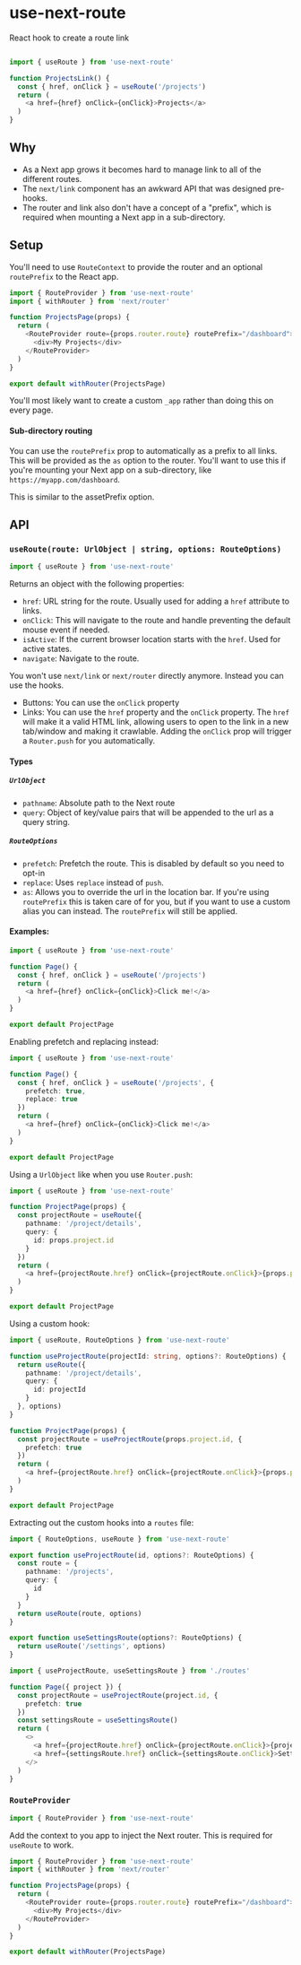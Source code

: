 # use-next-route

React hook to create a route link

```ts

import { useRoute } from 'use-next-route'

function ProjectsLink() {
  const { href, onClick } = useRoute('/projects')
  return (
    <a href={href} onClick={onClick}>Projects</a>
  )
}
```

## Why

* As a Next app grows it becomes hard to manage link to all of the different routes. 
* The `next/link` component has an awkward API that was designed pre-hooks.
* The router and link also don't have a concept of a "prefix", which is required when mounting a Next app in a sub-directory. 

## Setup

You'll need to use `RouteContext` to provide the router and an optional `routePrefix` to the React app. 

```ts
import { RouteProvider } from 'use-next-route'
import { withRouter } from 'next/router'

function ProjectsPage(props) {
  return (
    <RouteProvider route={props.router.route} routePrefix="/dashboard">
      <div>My Projects</div>
    </RouteProvider>
  )
}

export default withRouter(ProjectsPage)
```

You'll most likely want to create a custom `_app` rather than doing this on every page.

#### Sub-directory routing

You can use the `routePrefix`  prop to automatically as a prefix to all links. This will be provided as the `as` option to the router. You'll want to use this if you're mounting your Next app on a sub-directory, like `https://myapp.com/dashboard`. 

This is similar to the assetPrefix option.

## API

### `useRoute(route: UrlObject | string, options: RouteOptions)`

```ts
import { useRoute } from 'use-next-route'
```

Returns an object with the following properties:

* `href`: URL string for the route. Usually used for adding a `href` attribute to links.
* `onClick`: This will navigate to the route and handle preventing the default mouse event if needed.
* `isActive`: If the current browser location starts with the `href`. Used for active states.
* `navigate`: Navigate to the route.

You won't use `next/link` or `next/router` directly anymore. Instead you can use the hooks. 

* Buttons: You can use the `onClick` property
* Links: You can use the `href` property and the `onClick` property. The `href` will make it a valid HTML link, allowing users to open to the link in a new tab/window and making it crawlable. Adding the `onClick` prop will trigger a `Router.push` for you automatically.

#### Types 
##### `UrlObject`

* `pathname`: Absolute path to the Next route
* `query`: Object of key/value pairs that will be appended to the url as a query string.

##### `RouteOptions`

* `prefetch`: Prefetch the route. This is disabled by default so you need to opt-in
* `replace`: Uses `replace` instead of `push`. 
* `as`: Allows you to override the url in the location bar. If you're using `routePrefix` this is taken care of for you, but if you want to use a custom alias you can instead. The `routePrefix` will still be applied.

#### Examples:

```ts
import { useRoute } from 'use-next-route'

function Page() {
  const { href, onClick } = useRoute('/projects')
  return (
    <a href={href} onClick={onClick}>Click me!</a>
  )
}

export default ProjectPage
```

Enabling prefetch and replacing instead:

```ts
import { useRoute } from 'use-next-route'

function Page() {
  const { href, onClick } = useRoute('/projects', {
    prefetch: true,
    replace: true
  })
  return (
    <a href={href} onClick={onClick}>Click me!</a>
  )
}

export default ProjectPage
```

Using a `UrlObject` like when you use `Router.push`:

```ts
import { useRoute } from 'use-next-route'

function ProjectPage(props) {
  const projectRoute = useRoute({
    pathname: '/project/details',
    query: {
      id: props.project.id
    }
  })
  return (
    <a href={projectRoute.href} onClick={projectRoute.onClick}>{props.project.name}</a>
  )
}

export default ProjectPage
```

Using a custom hook:

```ts
import { useRoute, RouteOptions } from 'use-next-route'

function useProjectRoute(projectId: string, options?: RouteOptions) {
  return useRoute({
    pathname: '/project/details',
    query: {
      id: projectId
    }
  }, options)
}

function ProjectPage(props) {
  const projectRoute = useProjectRoute(props.project.id, {
    prefetch: true
  })
  return (
    <a href={projectRoute.href} onClick={projectRoute.onClick}>{props.project.name}</a>
  )
}

export default ProjectPage
```

Extracting out the custom hooks into a `routes` file:

```ts
import { RouteOptions, useRoute } from 'use-next-route'

export function useProjectRoute(id, options?: RouteOptions) {
  const route = {
    pathname: '/projects',
    query: {
      id
    }
  }
  return useRoute(route, options)
}

export function useSettingsRoute(options?: RouteOptions) {
  return useRoute('/settings', options)
}
```

```ts
import { useProjectRoute, useSettingsRoute } from './routes'

function Page({ project }) {
  const projectRoute = useProjectRoute(project.id, {
    prefetch: true
  })
  const settingsRoute = useSettingsRoute()
  return (
    <>
      <a href={projectRoute.href} onClick={projectRoute.onClick}>{project.name}</a>
      <a href={settingsRoute.href} onClick={settingsRoute.onClick}>Settings</a>
    </>
  )
}
```

### `RouteProvider`

```ts
import { RouteProvider } from 'use-next-route'
```

Add the context to you app to inject the Next router. This is required for `useRoute` to work. 

```ts
import { RouteProvider } from 'use-next-route'
import { withRouter } from 'next/router'

function ProjectsPage(props) {
  return (
    <RouteProvider route={props.router.route} routePrefix="/dashboard">
      <div>My Projects</div>
    </RouteProvider>
  )
}

export default withRouter(ProjectsPage)
```
